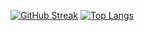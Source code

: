 [![GitHub Streak](https://streak-stats.demolab.com/?user=avariqfr30)](https://git.io/streak-stats)
[![Top Langs](https://github-readme-stats.vercel.app/api/top-langs/?username=avariqfr30&layout=compact&theme=vision-friendly-dark)](https://github.com/anuraghazra/github-readme-stats)

